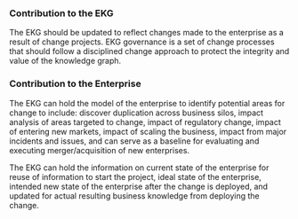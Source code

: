 ### Contribution to the EKG

The EKG should be updated to reflect changes made to the enterprise
as a result of change projects.
EKG governance is a set of change processes that should follow a
disciplined change approach to protect the integrity and value
of the knowledge graph.

### Contribution to the Enterprise

The EKG can hold the model of the enterprise to identify potential
areas for change to include:
discover duplication across business silos, impact analysis of areas
targeted to change, impact of regulatory change, impact of entering
new markets, impact of scaling the business, impact from major
incidents and issues, and can serve as a baseline for evaluating
and executing merger/acquisition of new enterprises.

The EKG can hold the information on current state of the enterprise
for reuse of information to start the project, ideal state of the
enterprise, intended new state of the enterprise after the change
is deployed, and updated for actual resulting business knowledge
from deploying the change.
